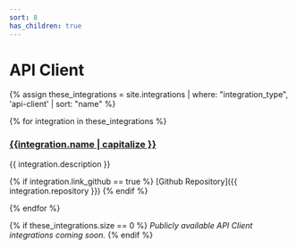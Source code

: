 ```yaml
---
sort: 8
has_children: true
---
```


# API Client

{% assign these_integrations = site.integrations | where: "integration_type", 'api-client' | sort: "name" %}

{% for integration in these_integrations %}

<h3 style="display:flex">
    <a href="{{site.baseurl}}{{integration.url}}">{{integration.name | capitalize }}</a>
</h3>

{{ integration.description }}

{% if integration.link_github == true %}
[Github Repository]({{ integration.repository }})
{% endif %}

{% endfor %}

{% if these_integrations.size == 0 %}
_Publicly available API Client integrations coming soon._
{% endif %}

